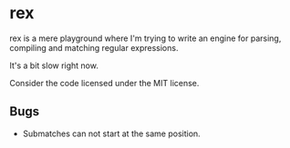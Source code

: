# rex

rex is a mere playground where I'm trying to write an engine for parsing,
compiling and matching regular expressions.

It's a bit slow right now.

Consider the code licensed under the MIT license.

## Bugs

* Submatches can not start at the same position.
